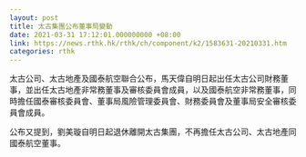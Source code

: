 ```yaml
---
layout: post
title: 太古集團公布董事局變動
date: 2021-03-31 17:12:01.000000000 +08:00
link: https://news.rthk.hk/rthk/ch/component/k2/1583631-20210331.htm
categories: rthk
---
```


太古公司、太古地產及國泰航空聯合公布，馬天偉自明日起出任太古公司財務董事，並出任太古地產非常務董事及審核委員會成員，以及國泰航空非常務董事，同時擔任國泰審核委員會、董事局風險管理委員會、財務委員會及董事局安全審核委員會成員。

公布又提到，劉美璇自明日起退休離開太古集團，不再擔任太古公司、太古地產同國泰航空董事。

